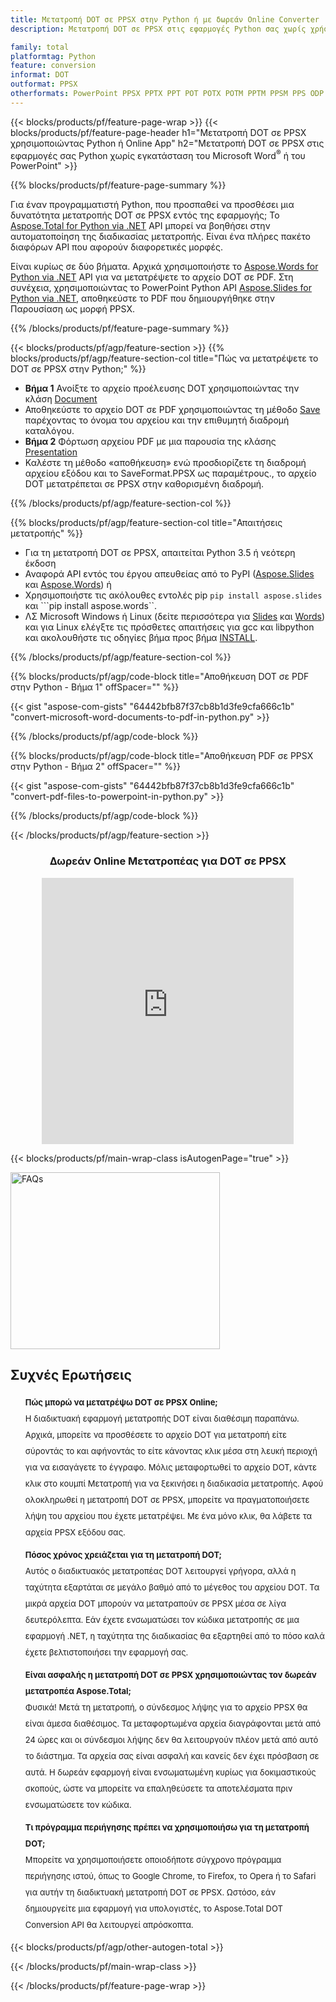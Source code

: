 ```yaml
---
title: Μετατροπή DOT σε PPSX στην Python ή με δωρεάν Online Converter
description: Μετατροπή DOT σε PPSX στις εφαρμογές Python σας χωρίς χρήση Microsoft Word ή PowerPoint ή διαδικτυακά. Δοκιμάστε γρήγορα τον δωρεάν διαδικτυακό μετατροπέα DOT σε PPSX πριν ενσωματώσετε τον κώδικα. 

family: total
platformtag: Python
feature: conversion
informat: DOT
outformat: PPSX
otherformats: PowerPoint PPSX PPTX PPT POT POTX POTM PPTM PPSM PPS ODP
---
```

{{< blocks/products/pf/feature-page-wrap >}}
{{< blocks/products/pf/feature-page-header h1="Μετατροπή DOT σε PPSX χρησιμοποιώντας Python ή Online App" h2="Μετατροπή DOT σε PPSX στις εφαρμογές σας Python χωρίς εγκατάσταση του Microsoft Word<sup>&reg;</sup> ή του PowerPoint" >}}

{{% blocks/products/pf/feature-page-summary %}}

Για έναν προγραμματιστή Python, που προσπαθεί να προσθέσει μια δυνατότητα μετατροπής DOT σε PPSX εντός της εφαρμογής; Το [Aspose.Total for Python via .NET](https://products.aspose.com/total/python-net/) API μπορεί να βοηθήσει στην αυτοματοποίηση της διαδικασίας μετατροπής. Είναι ένα πλήρες πακέτο διαφόρων API που αφορούν διαφορετικές μορφές.  

Είναι κυρίως σε δύο βήματα. Αρχικά χρησιμοποιήστε το [Aspose.Words for Python via .NET](https://products.aspose.com/words/python-net/) API για να μετατρέψετε το αρχείο DOT σε PDF. Στη συνέχεια, χρησιμοποιώντας το PowerPoint Python API [Aspose.Slides for Python via .NET](https://products.aspose.com/slides/python-net/), αποθηκεύστε το PDF που δημιουργήθηκε στην Παρουσίαση ως μορφή PPSX. 

{{% /blocks/products/pf/feature-page-summary %}}

{{< blocks/products/pf/agp/feature-section >}}
{{% blocks/products/pf/agp/feature-section-col title="Πώς να μετατρέψετε το DOT σε PPSX στην Python;" %}}
- **Βήμα 1** Ανοίξτε το αρχείο προέλευσης DOT χρησιμοποιώντας την κλάση [Document](https://reference.aspose.com/words/python-net/aspose.words/document/)
- Αποθηκεύστε το αρχείο DOT σε PDF χρησιμοποιώντας τη μέθοδο [Save](https://reference.aspose.com/words/python-net/aspose.words/document/save/) παρέχοντας το όνομα του αρχείου και την επιθυμητή διαδρομή καταλόγου.
-  **Βήμα 2** Φόρτωση αρχείου PDF με μια παρουσία της κλάσης [Presentation](https://reference.aspose.com/slides/python-net/aspose.slides/presentation/)
-  Καλέστε τη μέθοδο «αποθήκευση» ενώ προσδιορίζετε τη διαδρομή αρχείου εξόδου και το SaveFormat.PPSX ως παραμέτρους., το αρχείο DOT μετατρέπεται σε PPSX στην καθορισμένη διαδρομή.

{{% /blocks/products/pf/agp/feature-section-col %}}

{{% blocks/products/pf/agp/feature-section-col title="Απαιτήσεις μετατροπής" %}}

- Για τη μετατροπή DOT σε PPSX, απαιτείται Python 3.5 ή νεότερη έκδοση
- Αναφορά API εντός του έργου απευθείας από το PyPI ([Aspose.Slides](https://pypi.org/project/Aspose.Slides/) και [Aspose.Words](https://pypi.org/project/aspose-words/)) ή
- Χρησιμοποιήστε τις ακόλουθες εντολές pip ```pip install aspose.slides``` και ```pip install aspose.words``. 
- ΛΣ Microsoft Windows ή Linux (δείτε περισσότερα για [Slides](https://docs.aspose.com/slides/python-net/system-requirements/) και [Words](https://docs.aspose.com/words/python-net/system-requirements/)) και για Linux ελέγξτε τις πρόσθετες απαιτήσεις για gcc και libpython και ακολουθήστε τις οδηγίες βήμα προς βήμα [INSTALL](https://docs.aspose.com/words/python-net/installation/).
 

{{% /blocks/products/pf/agp/feature-section-col %}}

{{% blocks/products/pf/agp/code-block title="Αποθήκευση DOT σε PDF στην Python - Βήμα 1" offSpacer="" %}}

{{< gist "aspose-com-gists" "64442bfb87f37cb8b1d3fe9cfa666c1b" "convert-microsoft-word-documents-to-pdf-in-python.py" >}}

{{% /blocks/products/pf/agp/code-block %}}

{{% blocks/products/pf/agp/code-block title="Αποθήκευση PDF σε PPSX στην Python - Βήμα 2" offSpacer="" %}}

{{< gist "aspose-com-gists" "64442bfb87f37cb8b1d3fe9cfa666c1b" "convert-pdf-files-to-powerpoint-in-python.py" >}}

{{% /blocks/products/pf/agp/code-block %}}

{{< /blocks/products/pf/agp/feature-section >}}

<div class="container-fluid agp-content bg-white aboutfile box-1 vh100 section nopbtm">
<div class=container>
<div class=row>
<div class="demobox tc col-md-12 padding-0" align="center">

<h3>Δωρεάν Online Μετατροπέας για DOT σε PPSX</h3>

<iframe title="Εργαλείο μετατροπής ppsx σε dot" style="border: none; height: 426px;" scrolling="no" src="https://widgets.aspose.cloud/total-conversion/?to=ppsx&from=dot" id="child-iframe" width="80%"></iframe>

</div></div>
</div></div>

{{< blocks/products/pf/main-wrap-class isAutogenPage="true" >}}
<style>.howtolist li{margin-right: 0!important;line-height: 26px;position: relative;margin-bottom: 10px;font-size: 13px;list-style-type: none;}</style>
<div class="col-md-12 tl bg-gray-dark howtolist section">
  <a class="anchor" name="faqpage"></a>
  <div class="container tl dflex" itemscope="" itemtype="https://schema.org/FAQPage">
      <div class="col-md-4 howtosectiongfx">
          <img class="social-panel-hide-on-mobile" src="https://www.groupdocs.cloud/templates/brand/images/groupdocs/conversion/groupdocs_conversion-brand.png" alt="FAQs" width="335" height="283">
      </div>
      <div class="howtosection col-md-8">
          <div>
              <h2>Συχνές Ερωτήσεις</h2>
              <ul>
                  <li itemscope="" itemprop="mainEntity" itemtype="https://schema.org/Question">
                      <div>
                          <span itemprop="name"><b>Πώς μπορώ να μετατρέψω DOT σε PPSX Online;</b></span>
                      </div>
                      <div itemscope="" itemprop="acceptedAnswer" itemtype="https://schema.org/Answer">
                          <span itemprop="text">Η διαδικτυακή εφαρμογή μετατροπής DOT είναι διαθέσιμη παραπάνω. Αρχικά, μπορείτε να προσθέσετε το αρχείο DOT για μετατροπή είτε σύροντάς το και αφήνοντάς το είτε κάνοντας κλικ μέσα στη λευκή περιοχή για να εισαγάγετε το έγγραφο. Μόλις μεταφορτωθεί το αρχείο DOT, κάντε κλικ στο κουμπί Μετατροπή για να ξεκινήσει η διαδικασία μετατροπής. Αφού ολοκληρωθεί η μετατροπή DOT σε PPSX, μπορείτε να πραγματοποιήσετε λήψη του αρχείου που έχετε μετατρέψει. Με ένα μόνο κλικ, θα λάβετε τα αρχεία PPSX εξόδου σας.</span>
                      </div>
                  </li>
                  <li itemscope="" itemprop="mainEntity" itemtype="https://schema.org/Question">
                      <div>
                          <span itemprop="name"><b>Πόσος χρόνος χρειάζεται για τη μετατροπή DOT;</b></span>
                      </div>
                      <div itemscope="" itemprop="acceptedAnswer" itemtype="https://schema.org/Answer">
                          <span itemprop="text">Αυτός ο διαδικτυακός μετατροπέας DOT λειτουργεί γρήγορα, αλλά η ταχύτητα εξαρτάται σε μεγάλο βαθμό από το μέγεθος του αρχείου DOT. Τα μικρά αρχεία DOT μπορούν να μετατραπούν σε PPSX μέσα σε λίγα δευτερόλεπτα. Εάν έχετε ενσωματώσει τον κώδικα μετατροπής σε μια εφαρμογή .NET, η ταχύτητα της διαδικασίας θα εξαρτηθεί από το πόσο καλά έχετε βελτιστοποιήσει την εφαρμογή σας.</span>
                      </div>
                  </li>
                  <li itemscope="" itemprop="mainEntity" itemtype="https://schema.org/Question">
                      <div>
                          <span itemprop="name"><b>Είναι ασφαλής η μετατροπή DOT σε PPSX χρησιμοποιώντας τον δωρεάν μετατροπέα Aspose.Total;</b></span>
                      </div>
                      <div itemscope="" itemprop="acceptedAnswer" itemtype="https://schema.org/Answer">
                          <span itemprop="text">Φυσικά! Μετά τη μετατροπή, ο σύνδεσμος λήψης για το αρχείο PPSX θα είναι άμεσα διαθέσιμος. Τα μεταφορτωμένα αρχεία διαγράφονται μετά από 24 ώρες και οι σύνδεσμοι λήψης δεν θα λειτουργούν πλέον μετά από αυτό το διάστημα. Τα αρχεία σας είναι ασφαλή και κανείς δεν έχει πρόσβαση σε αυτά. Η δωρεάν εφαρμογή είναι ενσωματωμένη κυρίως για δοκιμαστικούς σκοπούς, ώστε να μπορείτε να επαληθεύσετε τα αποτελέσματα πριν ενσωματώσετε τον κώδικα.</span>
                      </div>
                  </li>                 
                  <li itemscope="" itemprop="mainEntity" itemtype="https://schema.org/Question">
                      <div>
                          <span itemprop="name"><b>Τι πρόγραμμα περιήγησης πρέπει να χρησιμοποιήσω για τη μετατροπή DOT;</b></span>
                      </div>
                      <div itemscope="" itemprop="acceptedAnswer" itemtype="https://schema.org/Answer">
                          <span itemprop="text">Μπορείτε να χρησιμοποιήσετε οποιοδήποτε σύγχρονο πρόγραμμα περιήγησης ιστού, όπως το Google Chrome, το Firefox, το Opera ή το Safari για αυτήν τη διαδικτυακή μετατροπή DOT σε PPSX. Ωστόσο, εάν δημιουργείτε μια εφαρμογή για υπολογιστές, το Aspose.Total DOT Conversion API θα λειτουργεί απρόσκοπτα.</span>
                      </div>
                  </li>
              </ul>
          </div>
      </div>
  </div>
{{< blocks/products/pf/agp/other-autogen-total >}}


{{< /blocks/products/pf/main-wrap-class >}}

{{< /blocks/products/pf/feature-page-wrap >}}